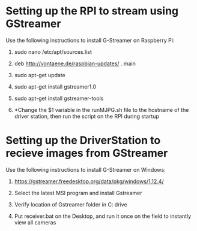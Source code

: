 # Setting up the RPI to stream using GStreamer

Use the following instructions to install G-Streamer on Raspberry Pi:

  1) sudo nano /etc/apt/sources.list

  2) deb http://vontaene.de/raspbian-updates/ . main

  3) sudo apt-get update 

  4) sudo apt-get install gstreamer1.0

  5) sudo apt-get install gstreamer-tools
  
  6) *Change the $1 variable in the runMJPG.sh file to the hostname of the driver station, then run the script on the RPI during startup

# Setting up the DriverStation to recieve images from GStreamer

Use the following instructions to install G-Streamer on Windows:

  1) https://gstreamer.freedesktop.org/data/pkg/windows/1.12.4/
  
  2) Select the latest MSI program and install Gstreamer
  
  3) Verify location of Gstreamer folder in C: drive
  
  4) Put receiver.bat on the Desktop, and run it once on the field to instantly view all cameras

